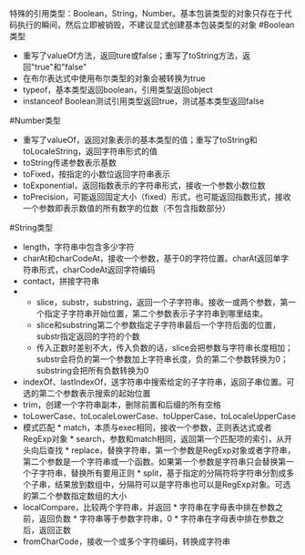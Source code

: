 特殊的引用类型：Boolean，String，Number。基本包装类型的对象只存在于代码执行的瞬间，然后立即被销毁，不建议显式创建基本包装类型的对象
#Boolean类型
*    重写了valueOf方法，返回ture或false；重写了toString方法，返回"true"和"false"
*    在布尔表达式中使用布尔类型的对象会被转换为true
*    typeof，基本类型返回boolean，引用类型返回object
*    instanceof Boolean测试引用类型返回true，测试基本类型返回false

#Number类型
*    重写了valueOf，返回对象表示的基本类型的值；重写了toString和toLocaleString，返回字符串形式的值
*    toString传递参数表示基数
*    toFixed，按指定的小数位返回字符串表示
*    toExponential，返回指数表示的字符串形式，接收一个参数小数位数
*    toPrecision，可能返回固定大小（fixed）形式，也可能返回指数形式，接收一个参数即表示数值的所有数字的位数（不包含指数部分）

#String类型
*    length，字符串中包含多少字符
*    charAt和charCodeAt，接收一个参数，基于0的字符位置。charAt返回单字符串形式，charCodeAt返回字符编码
*    contact，拼接字符串
*    
    *    slice，substr，substring，返回一个子字符串。接收一或两个参数，第一个指定子字符串开始位置，第二个参数表示子字符串到哪里结束。
    *    slice和substring第二个参数指定子字符串最后一个字符后面的位置，substr指定返回的字符的个数
    *    传入正数时差别不大，传入负数的话，slice会把参数与字符串长度相加；substr会将负的第一个参数加上字符串长度，负的第二个参数转换为0；substring会把所有负数转换为0
*    indexOf、lastIndexOf，送字符串中搜索给定的子字符串，返回子串位置。可选的第二个参数表示搜索的起始位置
*    trim，创建一个字符串副本，删除前置和后缀的所有空格
*    toLowerCase、toLocaleLowerCase、toUpperCase、toLocaleUpperCase
*    模式匹配
    *    match，本质与exec相同，接收一个参数，正则表达式或者RegExp对象
    *    search，参数和match相同，返回第一个匹配项的索引，从开头向后查找
    *    replace，替换字符串，第一个参数是RegExp对象或者字符串，第二个参数是一个字符串或一个函数。如果第一个参数是字符串只会替换第一个子字符串，替换所有要用正则
    *    split，基于指定的分隔符将字符串分割成多个子串，结果放到数组中，分隔符可以是字符串也可以是RegExp对象。可选的第二个参数指定数组的大小
*    localCompare，比较两个字符串，并返回
    *    字符串在字母表中排在参数之前，返回负数
    *    字符串等于参数字符串，0
    *    字符串在字母表中排在参数之后，返回正数
*    fromCharCode，接收一个或多个字符编码，转换成字符串